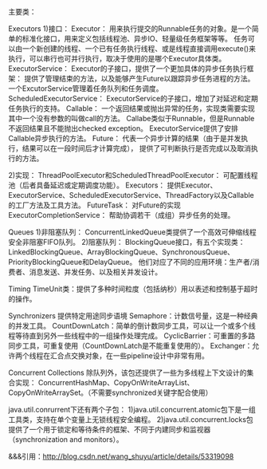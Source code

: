 主要类：

Executors
1)接口：
Executor：
    用来执行提交的Runnable任务的对象。是一个简单的标准化接口，用来定义包括线程池、异步IO、轻量级任务框架等等。
    任务可以由一个新创建的线程、一个已有任务执行线程、或是线程直接调用execute()来执行，可以串行也可并行执行，取决于使用的是哪个Executor具体类。
ExecutorService：
    Executor的子接口，提供了一个更加具体的异步任务执行框架：
    提供了管理结束的方法，以及能够产生Future以跟踪异步任务进程的方法。一个ExcutorService管理着任务队列和任务调度。
ScheduledExecutorService：
    ExecutorService的子接口，增加了对延迟和定期任务执行的支持。
Callable：
    一个返回结果或抛出异常的任务，实现类需要实现其中一个没有参数的叫做call的方法。
    Callabe类似于Runnable，但是Runnable不返回结果且不能抛出checked exception。
    ExecutorService提供了安排Callable异步执行的方法。
Future：
    代表一个异步计算的结果（由于是并发执行，结果可以在一段时间后才计算完成），
    提供了可判断执行是否完成以及取消执行的方法。

2)实现：
ThreadPoolExecutor和ScheduledThreadPoolExecutor：
    可配置线程池（后者具备延迟或定期调度功能）。
Executors：
    提供Executor、ExecutorService、ScheduledExecutorService、ThreadFactory以及Callable的工厂方法及工具方法。
FutureTask：
    对Future的实现
ExecutorCompletionService：
    帮助协调若干（成组）异步任务的处理。


Queues
1)非阻塞队列：
    ConcurrentLinkedQueue类提供了一个高效可伸缩线程安全非阻塞FIFO队列。
2)阻塞队列：
    BlockingQueue接口，有五个实现类：
    LinkedBlockingQueue、ArrayBlockingQueue、SynchronousQueue、PriorityBlockingQueue和DelayQueue。
    他们对应了不同的应用环境：生产者/消费者、消息发送、并发任务、以及相关并发设计。


Timing
    TimeUnit类：提供了多种时间粒度（包括纳秒）用以表述和控制基于超时的操作。


Synchronizers 提供特定用途同步语境
    Semaphore：计数信号量，这是一种经典的并发工具。
    CountDownLatch：简单的倒计数同步工具，可以让一个或多个线程等待直到另外一些线程中的一组操作处理完成。
    CyclicBarrier：可重置的多路同步工具，可重复使用（CountDownLatch是不能重复使用的）。
    Exchanger：允许两个线程在汇合点交换对象，在一些pipeline设计中非常有用。


Concurrent Collections
除队列外，该包还提供了一些为多线程上下文设计的集合实现：
    ConcurrentHashMap、CopyOnWriteArrayList、CopyOnWriteArraySet。（不需要synchronized关键字配合使用）


java.util.conrurrent下还有两个子包：
1)java.util.concurrent.atomic包下是一组工具类，支持在单个变量上无锁线程安全编程。
2)java.util.concurrent.locks包提供了一个用于锁定和等待条件的框架、不同于内建同步和监视器（synchronization and monitors）。


&&&引用：http://blog.csdn.net/wang_shuyu/article/details/53319098